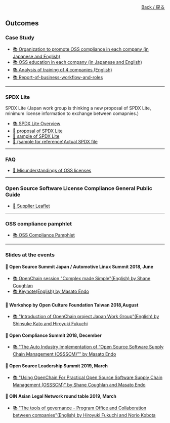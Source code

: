 <div style="text-align: right; position: -webkit-sticky; position: sticky; top: 10px;">
  <a href="/OpenChain-JWG/index_en.html">Back / 戻る</a>
</div>

## Outcomes

### Case Study

- [&#x1f4da;  Organization to promote OSS compliance in each company (in Japanese and English)](https://github.com/OpenChain-Project/OpenChain-JWG/blob/master/CaseStudy/OSS_Organization/OpenChainJWG_Organization_LT_20180419(JPEN)r3.pptx)  
- [&#x1f4da;  OSS education in each company (in Japanese and English)](https://github.com/OpenChain-Project/OpenChain-JWG/blob/master/CaseStudy/Training/openchainjwg_education_lt_20180613.pdf)  
- [&#x1f4da;  Analysis of training of 4 companies (English)](https://github.com/OpenChain-Project/OpenChain-JWG/blob/master/CaseStudy/BusinessFlow/analisys-of-training-of-4companies_english_-20190228-v0.xlsx)  
- [&#x1f4da;  Report-of-business-workflow-and-roles](https://github.com/OpenChain-Project/OpenChain-JWG/blob/master/CaseStudy/BusinessFlow/Report-of-business-workflow-and-roles.md)  

---

### SPDX Lite

SPDX Lite (Japan work group is thinking a new proposal of SPDX Lite, minimum license information to exchange between comapnies.)

- [&#x1f4da; SPDX Lite Overview](https://github.com/OpenChain-Project/OpenChain-JWG/blob/master/subgroups/licensing/outcomes/spdx-lite-overview-20190829.pdf)  
- [&#x1f4c2; proposal of SPDX Lite](https://github.com/OpenChain-Project/Japan-WG-General/tree/master/License-Info-Exchange/Proposal)  
- [&#x1f4c2; sample of SPDX Lite](https://github.com/OpenChain-Project/Japan-WG-General/tree/master/License-Info-Exchange/SPDX-Lite-sample)  
- [&#x1f4c2; (sample for reference)Actual SPDX file](https://github.com/OpenChain-Project/Japan-WG-General/tree/master/License-Info-Exchange/SPDX-file)  

---

### FAQ

- [&#x1f4c2; Misunderstandings of OSS licenses](https://github.com/OpenChain-Project/Onboarding-JWG/tree/master/Education_Material/FAQ)  

---

### Open Source Software License Compliance General Public Guide

- [&#x1f4c2; Supplier Leaflet](https://github.com/OpenChain-Project/curriculum/tree/master/supplier-leaflet)  

---

### OSS compliance pamphlet

- [&#x1f4da; OSS Compliance Pamphlet](https://github.com/OpenChain-Project/OpenChain-JWG/blob/master/subgroups/promotion/outcomes/oss_compliance_pamphlet_openchain_jpwg_english.pdf)  

---

### Slides at the events

#### &#x1f4c5; Open Source Summit Japan / Automotive Linux Summit 2018, June

- [&#x1f4da; OpenChain session "Complex made Simple"(English) by Shane Coughlan](https://github.com/OpenChain-Project/OpenChain-JWG/blob/master/Presentations/openchain-complex-made-simple-version-2-japanese.pdf)  
- [&#x1f4da; Keynote(English) by Masato Endo](https://github.com/OpenChain-Project/OpenChain-JWG/blob/master/Presentations/als2018_toyota_final_sent.pdf)  

#### &#x1f4c5; Workshop by Open Culture Foundation Taiwan 2018,August

- [&#x1f4da; "Introduction of OpenChain project Japan Work Group"(English) by Shinsuke Kato and Hiroyuki Fukuchi](https://github.com/OpenChain-Project/OpenChain-JWG/blob/master/Presentations/OpenChain_JWG_Activities_20180806_r03.pdf)  

#### &#x1f4c5; Open Compliance Summit 2018, December

- [&#x1f4da; "The Auto Industry Implementation of “Open Source Software Supply Chain Management (OSSSCM)”" by Masato Endo](https://github.com/OpenChain-Project/OpenChain-JWG/blob/master/Presentations/auto_industry_implementation_of_open_source_software_supply_chain_management_ossscm_final.pdf)  

#### &#x1f4c5; Open Source Leadership Summit 2019, March

- [&#x1f4da; "Using OpenChain For Practical Open Source Software Supply Chain Management (OSSSCM)" by Shane Coughlan and Masato Endo](https://github.com/OpenChain-Project/OpenChain-JWG/blob/master/Presentations/using_openchain_for_practical_open_source_software_supply_chain_management_ossscm_.pdf)  

#### &#x1f4c5; OIN Asian Legal Network round table 2019, March

- [&#x1f4da; "The tools of governance - Program Office and Collaboration between companies"(English) by Hiroyuki Fukuchi and Norio Kobota](https://github.com/OpenChain-Project/OpenChain-JWG/blob/master/Presentations/openchain-aln-20190322-rev2.pdf)  
